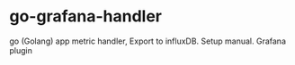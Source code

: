 # go-grafana-handler
go (Golang) app metric handler, Export to influxDB. Setup manual. Grafana plugin
